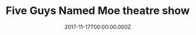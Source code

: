 ---
campaign-uuid: "c-48b35844-7d01-4321-83d6-d9c27d04fe4b"
type: "Event"
category: "Entertainment"
date: "2017-11-17T00:00:00.000Z"
end-date: "2018-03-24T00:00:00.000Z"
disable-form: false
is_promoted: false
has_entry_page: false
title: "Five Guys Named Moe theatre show"
competition-description: "A major new production of the Olivier Award-winning, smash-hit\
  \ West End and Broadway musical Five Guys Named Moe swings into the new Marble Arch\
  \ Theatre."
banner-img: "seeticketsfiveguysnamedmoe-main_image.jpg"
logo-left-href: "https://www.seetickets.com/tour/five-guys-named-moe"
logo-left-image: "seetickets-logo.png"
logo-left-title: "See Tickets"
has-winner: false
---